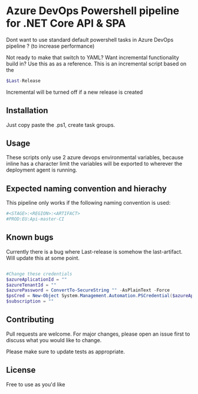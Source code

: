 #  Azure DevOps Powershell pipeline for .NET Core API & SPA


Dont want to use standard default powershell tasks in Azure DevOps pipeline ? (to increase performance)

Not ready to make that switch to YAML? Want incremental functionality build in? Use this as as a reference. This is an incremental script based on the 

```powershell
$Last-Release
```
Incremental will be turned off if a new release is created

## Installation

Just copy paste the .ps1, create task groups.



## Usage

These scripts only use 2 azure devops environmental variables, because inline has a character limit the variables will be exported to wherever the deployment agent is running.

## Expected naming convention and hierachy

This pipeline only works if the following naming convention is used:

```powershell
#<STAGE>:<REGION>:<ARTIFACT>
#PROD:EU:Api-master-CI

```

## Known bugs

Currently there is a bug where Last-release is somehow the last-artifact. Will update this at some point.


```powershell

#Change these credentials
$azureAplicationId = ""
$azureTenantId = ""
$azurePassword = ConvertTo-SecureString "" -AsPlainText -Force
$psCred = New-Object System.Management.Automation.PSCredential($azureAplicationId , $azurePassword)
$subscription = ""

```

## Contributing
Pull requests are welcome. For major changes, please open an issue first to discuss what you would like to change.

Please make sure to update tests as appropriate.

## License
Free to use as you'd like